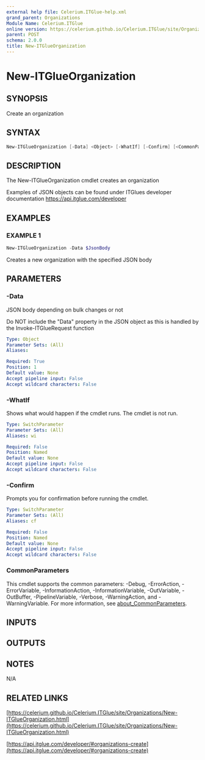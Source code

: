 ```yaml
---
external help file: Celerium.ITGlue-help.xml
grand_parent: Organizations
Module Name: Celerium.ITGlue
online version: https://celerium.github.io/Celerium.ITGlue/site/Organizations/New-ITGlueOrganization.html
parent: POST
schema: 2.0.0
title: New-ITGlueOrganization
---
```


# New-ITGlueOrganization

## SYNOPSIS
Create an organization

## SYNTAX

```powershell
New-ITGlueOrganization [-Data] <Object> [-WhatIf] [-Confirm] [<CommonParameters>]
```

## DESCRIPTION
The New-ITGlueOrganization cmdlet creates an organization

Examples of JSON objects can be found under ITGlues developer documentation
    https://api.itglue.com/developer

## EXAMPLES

### EXAMPLE 1
```powershell
New-ITGlueOrganization -Data $JsonBody
```

Creates a new organization with the specified JSON body

## PARAMETERS

### -Data
JSON body depending on bulk changes or not

Do NOT include the "Data" property in the JSON object as this is handled
by the Invoke-ITGlueRequest function

```yaml
Type: Object
Parameter Sets: (All)
Aliases:

Required: True
Position: 1
Default value: None
Accept pipeline input: False
Accept wildcard characters: False
```

### -WhatIf
Shows what would happen if the cmdlet runs.
The cmdlet is not run.

```yaml
Type: SwitchParameter
Parameter Sets: (All)
Aliases: wi

Required: False
Position: Named
Default value: None
Accept pipeline input: False
Accept wildcard characters: False
```

### -Confirm
Prompts you for confirmation before running the cmdlet.

```yaml
Type: SwitchParameter
Parameter Sets: (All)
Aliases: cf

Required: False
Position: Named
Default value: None
Accept pipeline input: False
Accept wildcard characters: False
```

### CommonParameters
This cmdlet supports the common parameters: -Debug, -ErrorAction, -ErrorVariable, -InformationAction, -InformationVariable, -OutVariable, -OutBuffer, -PipelineVariable, -Verbose, -WarningAction, and -WarningVariable. For more information, see [about_CommonParameters](http://go.microsoft.com/fwlink/?LinkID=113216).

## INPUTS

## OUTPUTS

## NOTES
N/A

## RELATED LINKS

[https://celerium.github.io/Celerium.ITGlue/site/Organizations/New-ITGlueOrganization.html](https://celerium.github.io/Celerium.ITGlue/site/Organizations/New-ITGlueOrganization.html)

[https://api.itglue.com/developer/#organizations-create](https://api.itglue.com/developer/#organizations-create)

